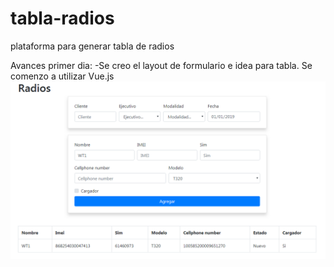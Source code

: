 # tabla-radios
plataforma para generar tabla de radios 

Avances primer dia:
-Se creo el layout de formulario e idea para tabla. Se comenzo a utilizar Vue.js 
![Screenshot](radiosv1.png)
